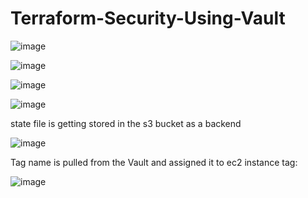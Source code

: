 # Terraform-Security-Using-Vault

![image](https://github.com/GopiChandAkkala/Terraform-Security-Using-Vault/assets/53532507/8ce7201d-09f9-4e16-888a-dd6f6910b304)

![image](https://github.com/GopiChandAkkala/Terraform-Security-Using-Vault/assets/53532507/cb99824a-209f-40fc-8157-54ef1226bd56)

![image](https://github.com/GopiChandAkkala/Terraform-Security-Using-Vault/assets/53532507/7a790dae-e9f0-465e-9cc8-bbce3543b576)

![image](https://github.com/GopiChandAkkala/Terraform-Security-Using-Vault/assets/53532507/e171a3f2-8ef7-4cf2-8c56-c15c97c5cd40)

state file is getting stored in the s3 bucket as a backend

![image](https://github.com/GopiChandAkkala/Terraform-Security-Using-Vault/assets/53532507/54128234-d838-427c-b56b-b13828802777)


Tag name is pulled from the Vault and assigned it to ec2 instance tag:

![image](https://github.com/GopiChandAkkala/Terraform-Security-Using-Vault/assets/53532507/5efadd08-59f4-4a27-844b-025e80cb58e4)

